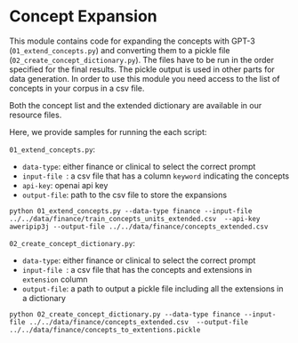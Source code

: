 # Concept Expansion
This module contains code for expanding the concepts with GPT-3 (`01_extend_concepts.py`)
and converting them to a pickle file (`02_create_concept_dictionary.py`).
The files have to be run in the order specified for the final results.
The pickle output is used in other parts for data generation.
In order to use this module you need access to the list of concepts in your corpus in a csv file.

Both the concept list and the extended dictionary are available in our resource files. 

Here, we provide samples for running the each script:

`01_extend_concepts.py`: 
* `data-type`: either finance or clinical to select the correct prompt
* `input-file `: a csv file that has a column `keyword` indicating the concepts
* `api-key`: openai api key 
* `output-file`: path to the csv file to store the expansions
```
python 01_extend_concepts.py --data-type finance --input-file ../../data/finance/train_concepts_units_extended.csv  --api-key aweripip3j --output-file ../../data/finance/concepts_extended.csv
```


`02_create_concept_dictionary.py`:

* `data-type`: either finance or clinical to select the correct prompt
* `input-file `: a csv file that has the concepts and extensions in `extension` column
* `output-file`: a path to output a pickle file including all the extensions in a dictionary
```
python 02_create_concept_dictionary.py --data-type finance --input-file ../../data/finance/concepts_extended.csv  --output-file ../../data/finance/concepts_to_extentions.pickle
```